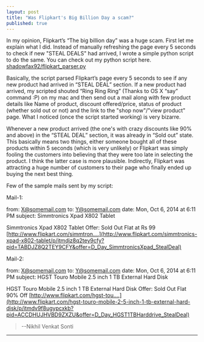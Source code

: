 ```yaml
---
layout: post
title: "Was Flipkart's Big Billion Day a scam?"
published: true
---
```



In my opinion, Flipkart’s “The big billion day” was a huge scam.
First let me explain what I did. Instead of manually refreshing the page every 5 seconds to check if new "STEAL DEALS" had arrived, I wrote a simple python script to do the same. You can check out my python script here. [shadowfax92/flipkart_parser.py](https://github.com/shadowfax92/Flipkart-Big-Billion-Day-parser/blob/master/flipkart_parser.py)

Basically, the script parsed Flipkart’s page every 5 seconds to see if any new product had arrived in “STEAL DEAL” section. If a new product had arrived, my scripted shouted “Ring Ring Ring” (Thanks to OS X “say” command :P) on my mac and then send out a mail along with few product details like Name of product, discount offered/price, status of product (whether sold out or not) and the link to the "shop now"/"view product" page. What I noticed (once the script started working) is very bizarre.


Whenever a new product arrived (the one's with crazy discounts like 90% and above) in the “STEAL DEAL” section, it was already in “Sold out” state. This basically means two things, either someone bought all of these products within 5 seconds (which is very unlikely) or Flipkart was simply fooling the customers into believing that they were too late in selecting the product. I think the latter case is more plausible. 
Indirectly, Flipkart was attracting a huge number of customers to their page who finally ended up buying the next best thing.

Few of the sample mails sent by my script:

Mail-1:

from: X@somemail.com
to: Y@somemail.com
date: Mon, Oct 6, 2014 at 6:11 PM
subject: Simmtronics Xpad X802 Tablet

Simmtronics Xpad X802 Tablet
Offer: Sold Out
Flat at Rs 99
[http://www.flipkart.com/simmtron....](http://www.flipkart.com/simmtronics-xpad-x802-tablet/p/itmdjz8q2tey9cfy?pid=TABDJZ8Q2TEY9CFY&offer=D_Day_SimmtronicsXpad_StealDeal)

Mail-2:

from: X@somemail.com
to: Y@somemail.com
date: Mon, Oct 6, 2014 at 6:11 PM
subject: HGST Touro Mobile 2.5 inch 1 TB External Hard Disk

HGST Touro Mobile 2.5 inch 1 TB External Hard Disk
Offer: Sold Out
Flat 90% Off
[http://www.flipkart.com/hgst-tou....](http://www.flipkart.com/hgst-touro-mobile-2-5-inch-1-tb-external-hard-disk/p/itmdv9f8ugypcxkb?pid=ACCDHUJHVBD9ZXZU&offer=D_Day_HGST1TBHarddrive_StealDeal)

>--Nikhil Venkat Sonti


----------------
